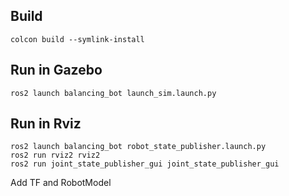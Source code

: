 ## Build
```
colcon build --symlink-install
```

## Run in Gazebo
```
ros2 launch balancing_bot launch_sim.launch.py
```

## Run in Rviz
```
ros2 launch balancing_bot robot_state_publisher.launch.py
ros2 run rviz2 rviz2
ros2 run joint_state_publisher_gui joint_state_publisher_gui
```
Add TF and RobotModel